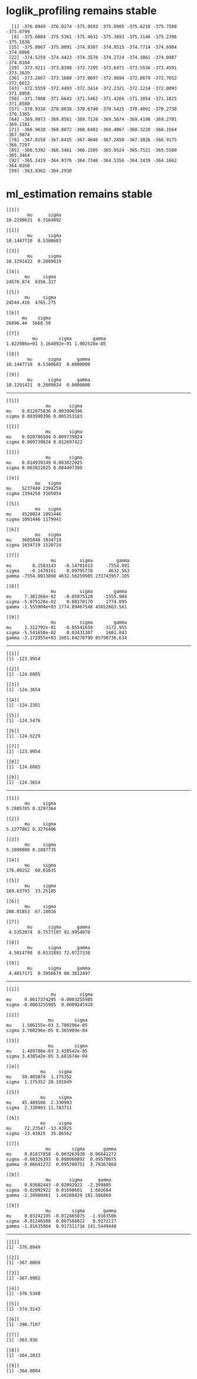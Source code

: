 # loglik_profiling remains stable

      [1] -376.0949 -376.0274 -375.9593 -375.8905 -375.8210 -375.7508 -375.6799
      [8] -375.6084 -375.5361 -375.4631 -375.3893 -375.3148 -375.2396 -375.1636
     [15] -375.0867 -375.0091 -374.9307 -374.8515 -374.7714 -374.6904 -374.6086
     [22] -374.5259 -374.4423 -374.3578 -374.2724 -374.1861 -374.0987 -374.0104
     [29] -373.9211 -373.8308 -373.7395 -373.6471 -373.5536 -373.4591 -373.3635
     [36] -373.2667 -373.1688 -373.0697 -372.9694 -372.8679 -372.7652 -372.6612
     [43] -372.5559 -372.4493 -372.3414 -372.2321 -372.1214 -372.0093 -371.8958
     [50] -371.7808 -371.6643 -371.5462 -371.4266 -371.3054 -371.1825 -371.0580
     [57] -370.9318 -370.8038 -370.6740 -370.5425 -370.4091 -370.2738 -370.1365
     [64] -369.9973 -369.8561 -369.7128 -369.5674 -369.4198 -369.2701 -369.1181
     [71] -368.9638 -368.8072 -368.6482 -368.4867 -368.3228 -368.1564 -367.9874
     [78] -367.8158 -367.6415 -367.4646 -367.2850 -367.1026 -366.9175 -366.7297
     [85] -366.5392 -366.3461 -366.1505 -365.9524 -365.7521 -365.5500 -365.3464
     [92] -365.1419 -364.9376 -364.7348 -364.5356 -364.3439 -364.1662 -364.0168
     [99] -363.9362 -364.2930

# ml_estimation remains stable

    [[1]]
            mu      sigma 
    10.2298631  0.3164092 
    
    [[2]]
            mu      sigma 
    10.1447710  0.5300683 
    
    [[3]]
            mu      sigma 
    10.1291422  0.2809819 
    
    [[4]]
           mu     sigma 
    24570.874  8356.317 
    
    [[5]]
           mu     sigma 
    24544.416  4765.275 
    
    [[6]]
          mu    sigma 
    26896.44  5668.58 
    
    [[7]]
              mu        sigma        gamma 
    1.022986e+01 3.164092e-01 1.002520e-05 
    
    [[8]]
            mu      sigma      gamma 
    10.1447710  0.5300683  0.0000000 
    
    [[9]]
            mu      sigma      gamma 
    10.1291421  0.2809824  0.0000000 
    

---

    [[1]]
                   mu       sigma
    mu    0.012075836 0.003990396
    sigma 0.003990396 0.005353183
    
    [[2]]
                   mu       sigma
    mu    0.020786504 0.009739824
    sigma 0.009739824 0.012697422
    
    [[3]]
                   mu       sigma
    mu    0.014939149 0.003822025
    sigma 0.003822025 0.004407380
    
    [[4]]
               mu   sigma
    mu    5237440 2394258
    sigma 2394258 3105054
    
    [[5]]
               mu   sigma
    mu    4528024 1091446
    sigma 1091446 1179941
    
    [[6]]
               mu   sigma
    mu    3605840 1034719
    sigma 1034719 1520724
    
    [[7]]
                     mu         sigma         gamma
    mu        0.2583143   -0.14701613     -7554.091
    sigma    -0.1470161    0.09795778      4632.563
    gamma -7554.0913898 4632.56259985 231743957.105
    
    [[8]]
                     mu         sigma        gamma
    mu     7.381366e-02   -0.05075128    -1555.904
    sigma -5.075128e-02    0.08170170     1774.895
    gamma -1.555904e+03 1774.89467548 45652663.561
    
    [[9]]
                     mu         sigma        gamma
    mu     1.322792e-01   -0.05541658    -3172.955
    sigma -5.541658e-02    0.03431307     1601.843
    gamma -3.172955e+03 1601.84278790 85798736.634
    

---

    [[1]]
    [1] -123.9954
    
    [[2]]
    [1] -124.6085
    
    [[3]]
    [1] -124.3654
    
    [[4]]
    [1] -124.2301
    
    [[5]]
    [1] -124.5476
    
    [[6]]
    [1] -124.6229
    
    [[7]]
    [1] -123.9954
    
    [[8]]
    [1] -124.6085
    
    [[9]]
    [1] -124.3654
    

---

    [[1]]
           mu     sigma 
    5.2885785 0.3297364 
    
    [[2]]
           mu     sigma 
    5.1277862 0.3276406 
    
    [[3]]
           mu     sigma 
    5.1098980 0.1887735 
    
    [[4]]
           mu     sigma 
    176.89252  60.01635 
    
    [[5]]
           mu     sigma 
    169.63793  33.25185 
    
    [[6]]
           mu     sigma 
    208.01853  67.10016 
    
    [[7]]
            mu      sigma      gamma 
     4.5352074  0.7577107 92.9954070 
    
    [[8]]
            mu      sigma      gamma 
     4.5014798  0.6131893 72.0727338 
    
    [[9]]
            mu      sigma      gamma 
     4.4017171  0.3956679 80.3012497 
    

---

    [[1]]
                     mu         sigma
    mu     0.0017374295 -0.0003255905
    sigma -0.0003255905  0.0009245928
    
    [[2]]
                    mu        sigma
    mu    1.506155e-03 3.700296e-05
    sigma 3.700296e-05 8.365989e-04
    
    [[3]]
                    mu        sigma
    mu    1.489780e-03 3.438542e-05
    sigma 3.438542e-05 3.681674e-04
    
    [[4]]
                 mu     sigma
    mu    50.465874  1.175352
    sigma  1.175352 28.191849
    
    [[5]]
                 mu     sigma
    mu    45.409506  2.330993
    sigma  2.330993 11.783711
    
    [[6]]
                 mu     sigma
    mu     72.23547 -13.43825
    sigma -13.43825  35.86562
    
    [[7]]
                   mu        sigma       gamma
    mu     0.01017858 -0.003263930 -0.06641272
    sigma -0.00326393  0.008060892  0.09570075
    gamma -0.06641272  0.095700751  3.79367868
    
    [[8]]
                   mu       sigma      gamma
    mu     0.03682443 -0.02092922  -2.399805
    sigma -0.02092922  0.01698601   1.602684
    gamma -2.39980461  1.60268429 182.586860
    
    [[9]]
                   mu        sigma       gamma
    mu     0.03242105 -0.012465075  -1.9163506
    sigma -0.01246508  0.007588022   0.9173117
    gamma -1.91635064  0.917311716 141.5449440
    

---

    [[1]]
    [1] -376.0949
    
    [[2]]
    [1] -367.0069
    
    [[3]]
    [1] -367.0902
    
    [[4]]
    [1] -376.5348
    
    [[5]]
    [1] -374.9143
    
    [[6]]
    [1] -390.7107
    
    [[7]]
    [1] -363.936
    
    [[8]]
    [1] -364.2033
    
    [[9]]
    [1] -364.0084
    

